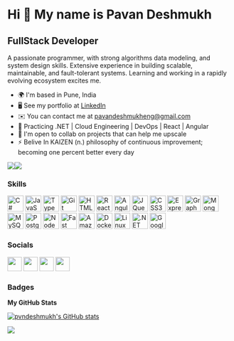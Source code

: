 Hi 👋 My name is Pavan Deshmukh
===============================

FullStack Developer
-------------------

A passionate programmer, with strong algorithms data modeling, and system design skills. Extensive experience in building scalable, maintainable, and fault-tolerant systems. Learning and working in a rapidly evolving ecosystem excites me.

* 🌍  I'm based in Pune, India
* 🖥️  See my portfolio at [LinkedIn](http://https://www.linkedin.com/in/pvndeshmukh)
* ✉️  You can contact me at [pavandeshmukheng@gmail.com](mailto:pavandeshmukheng@gmail.com)
* 🧠  Practicing .NET | Cloud Engineering | DevOps | React | Angular
* 🤝  I'm open to collab on projects that can help me upscale
* ⚡  Belive In KAIZEN (n.) philosophy of continuous improvement; becoming one percent better every day

<a href="https://www.github.com/pvndeshmukh" target="_blank" rel="noreferrer"><img
src="https://img.shields.io/github/followers/pvndeshmukh?logo=github&style=for-the-badge&color=0891b2&labelColor=1c1917" /></a><a href="https://www.x.com/pvndeshmukh" target="_blank" rel="noreferrer"><img
src="https://img.shields.io/twitter/follow/pvndeshmukh?logo=twitter&style=for-the-badge&color=0891b2&labelColor=1c1917"
/></a>

### Skills
<p align="left">
<a href="https://docs.microsoft.com/en-us/dotnet/csharp/" target="_blank" rel="noreferrer"><img src="https://raw.githubusercontent.com/danielcranney/readme-generator/main/public/icons/skills/csharp-colored.svg" alt="C#" width="36" height="36"></a></div>
   <a href="https://developer.mozilla.org/en-US/docs/Web/JavaScript" target="_blank" rel="noreferrer"><img src="https://raw.githubusercontent.com/danielcranney/readme-generator/main/public/icons/skills/javascript-colored.svg" alt="JavaScript" width="36" height="36"></a></div>
   <a href="https://www.typescriptlang.org/" target="_blank" rel="noreferrer"><img src="https://raw.githubusercontent.com/danielcranney/readme-generator/main/public/icons/skills/typescript-colored.svg" alt="TypeScript" width="36" height="36"></a></div>
   <a href="https://git-scm.com/" target="_blank" rel="noreferrer"><img src="https://raw.githubusercontent.com/danielcranney/readme-generator/main/public/icons/skills/git-colored.svg" alt="Git" width="36" height="36"></a></div>
   <a href="https://developer.mozilla.org/en-US/docs/Glossary/HTML5" target="_blank" rel="noreferrer"><img src="https://raw.githubusercontent.com/danielcranney/readme-generator/main/public/icons/skills/html5-colored.svg" alt="HTML5" width="36" height="36"></a></div>
   <a href="https://reactjs.org/" target="_blank" rel="noreferrer"><img src="https://raw.githubusercontent.com/danielcranney/readme-generator/main/public/icons/skills/react-colored.svg" alt="React" width="36" height="36"></a></div>
   <a href="https://angular.io/" target="_blank" rel="noreferrer"><img src="https://raw.githubusercontent.com/danielcranney/readme-generator/main/public/icons/skills/angularjs-colored.svg" alt="Angular" width="36" height="36"></a></div>
   <a href="https://jquery.com/" target="_blank" rel="noreferrer"><img src="https://raw.githubusercontent.com/danielcranney/readme-generator/main/public/icons/skills/jquery-colored.svg" alt="JQuery" width="36" height="36"></a></div>
   <a href="https://www.w3.org/TR/CSS/#css" target="_blank" rel="noreferrer"><img src="https://raw.githubusercontent.com/danielcranney/readme-generator/main/public/icons/skills/css3-colored.svg" alt="CSS3" width="36" height="36"></a></div>
   <a href="https://expressjs.com/" target="_blank" rel="noreferrer"><img src="https://raw.githubusercontent.com/danielcranney/readme-generator/main/public/icons/skills/express-colored-dark.svg" alt="Express" width="36" height="36"></a></div>
   <a href="https://graphql.org/" target="_blank" rel="noreferrer"><img src="https://raw.githubusercontent.com/danielcranney/readme-generator/main/public/icons/skills/graphql-colored.svg" alt="GraphQL" width="36" height="36"></a></div>
   <a href="https://www.mongodb.com/" target="_blank" rel="noreferrer"><img src="https://raw.githubusercontent.com/danielcranney/readme-generator/main/public/icons/skills/mongodb-colored.svg" alt="MongoDB" width="36" height="36"></a></div>
   <a href="https://www.mysql.com/" target="_blank" rel="noreferrer"><img src="https://raw.githubusercontent.com/danielcranney/readme-generator/main/public/icons/skills/mysql-colored.svg" alt="MySQL" width="36" height="36"></a></div>
   <a href="https://www.postgresql.org/" target="_blank" rel="noreferrer"><img src="https://raw.githubusercontent.com/danielcranney/readme-generator/main/public/icons/skills/postgresql-colored.svg" alt="PostgreSQL" width="36" height="36"></a></div>
   <a href="https://nodejs.org/en/" target="_blank" rel="noreferrer"><img src="https://raw.githubusercontent.com/danielcranney/readme-generator/main/public/icons/skills/nodejs-colored.svg" alt="NodeJS" width="36" height="36"></a></div>
   <a href="https://fastapi.tiangolo.com/" target="_blank" rel="noreferrer"><img src="https://raw.githubusercontent.com/danielcranney/readme-generator/main/public/icons/skills/fastapi-colored.svg" alt="Fast API" width="36" height="36"></a></div>
   <a href="https://aws.amazon.com" target="_blank" rel="noreferrer"><img src="https://raw.githubusercontent.com/danielcranney/readme-generator/main/public/icons/skills/aws-colored-dark.svg" alt="Amazon Web Services" width="36" height="36"></a></div>
   <a href="https://www.docker.com/" target="_blank" rel="noreferrer"><img src="https://raw.githubusercontent.com/danielcranney/readme-generator/main/public/icons/skills/docker-colored.svg" alt="Docker" width="36" height="36"></a></div>
   <a href="https://www.linux.org" target="_blank" rel="noreferrer"><img src="https://raw.githubusercontent.com/danielcranney/readme-generator/main/public/icons/skills/linux-colored.svg" alt="Linux" width="36" height="36"></a></div>
   <a href="https://dotnet.microsoft.com/en-us/" target="_blank" rel="noreferrer"><img src="https://raw.githubusercontent.com/danielcranney/readme-generator/main/public/icons/skills/dot-net-colored.svg" alt=".NET" width="36" height="36"></a></div>
   <a href="https://cloud.google.com/" target="_blank" rel="noreferrer"><img src="https://raw.githubusercontent.com/danielcranney/readme-generator/main/public/icons/skills/googlecloud-colored.svg" alt="Google Cloud" width="36" height="36"></a></div>
</p>

### Socials
<p align="left"> 
<a target="_blank" rel="noreferrer" href="https://www.github.com/pvndeshmukh"><img height="32" width="32" src="https://raw.githubusercontent.com/danielcranney/readme-generator/main/public/icons/socials/github-dark.svg"></a>
<a target="_blank" rel="noreferrer" href="https://www.x.com/pvndeshmukh"><img height="32" width="32" src="https://raw.githubusercontent.com/danielcranney/readme-generator/main/public/icons/socials/twitter-dark.svg"></a>
<a target="_blank" rel="noreferrer" href="https://www.linkedin.com/in/pvndeshmukh"><img height="32" width="32" src="https://raw.githubusercontent.com/danielcranney/readme-generator/main/public/icons/socials/linkedin.svg"></a>
<a target="_blank" rel="noreferrer" href="https://www.stackoverflow.com/users/4636333/pvndeshmukh"><img height="32" width="32" src="https://raw.githubusercontent.com/danielcranney/readme-generator/main/public/icons/socials/stackoverflow.svg"></a>
</p>

### Badges

<b>My GitHub Stats</b>

<a href="http://www.github.com/pvndeshmukh"><img src="https://github-readme-stats.vercel.app/api?username=pvndeshmukh&show_icons=true&hide=&count_private=true&title_color=0891b2&text_color=ffffff&icon_color=0891b2&bg_color=1c1917&hide_border=true&show_icons=true" alt="pvndeshmukh's GitHub stats" /></a>

<a href="http://www.github.com/pvndeshmukh"><img src="https://github-readme-streak-stats.herokuapp.com/?user=pvndeshmukh&stroke=ffffff&background=1c1917&ring=0891b2&fire=0891b2&currStreakNum=ffffff&currStreakLabel=0891b2&sideNums=ffffff&sideLabels=ffffff&dates=ffffff&hide_border=true" /></a>
